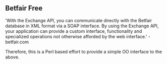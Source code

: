 ## Betfair Free ##

'With the Exchange API, you can communicate directly with the Betfair database in XML format via a SOAP interface. By using the Exchange API, your application can provide a custom interface, functionality and specialized operations not otherwise afforded by the web interface.' - betfair.com

Therefore, this is a Perl based effort to provide a simple OO interface to the above.
